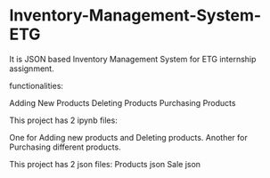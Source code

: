 # Inventory-Management-System-ETG
It is JSON based Inventory Management System for ETG internship assignment.


functionalities:

Adding New Products
Deleting Products
Purchasing Products

This project has 2 ipynb files:

One for Adding new products and Deleting products.
Another for Purchasing different products.

This project has 2 json files:
Products json 
Sale json 
